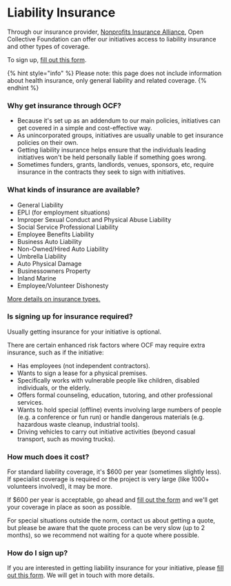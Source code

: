 # Liability Insurance

Through our insurance provider, [Nonprofits Insurance Alliance](https://insurancefornonprofits.org), Open Collective Foundation can offer our initiatives access to liability insurance and other types of coverage.&#x20;

To sign up, [fill out this form](https://forms.gle/PvoEijL4zhxr1gKZ8).

{% hint style="info" %}
Please note: this page does not include information about health insurance, only general liability and related coverage.
{% endhint %}

### Why get insurance through OCF?

* Because it's set up as an addendum to our main policies, initiatives can get covered in a simple and cost-effective way.&#x20;
* As unincorporated groups, initiatives are usually unable to get insurance policies on their own.&#x20;
* Getting liability insurance helps ensure that the individuals leading initiatives won't be held personally liable if something goes wrong.
* Sometimes funders, grants, landlords, venues, sponsors, etc, require insurance in the contracts they seek to sign with initiatives.

### What kinds of insurance are available?

* General Liability
* EPLI (for employment situations)
* Improper Sexual Conduct and Physical Abuse Liability
* Social Service Professional Liability
* Employee Benefits Liability
* Business Auto Liability
* Non-Owned/Hired Auto Liability
* Umbrella Liability
* Auto Physical Damage
* Businessowners Property
* Inland Marine
* Employee/Volunteer Dishonesty

[More details on insurance types.](https://insurancefornonprofits.org/coverages/list-of-coverages/)

### Is signing up for insurance required?

Usually getting insurance for your initiative is optional.&#x20;

There are certain enhanced risk factors where OCF may require extra insurance, such as if the initiative:&#x20;

* Has employees (not independent contractors).
* Wants to sign a lease for a physical premises.
* Specifically works with vulnerable people like children, disabled individuals, or the elderly.&#x20;
* Offers formal counseling, education, tutoring, and other professional services.&#x20;
* Wants to hold special (offline) events involving large numbers of people (e.g. a conference or fun run) or handle dangerous materials (e.g. hazardous waste cleanup, industrial tools).
* Driving vehicles to carry out initiative activities (beyond casual transport, such as moving trucks).

### How much does it cost?

For standard liability coverage, it's $600 per year (sometimes slightly less). If specialist coverage is required or the project is very large (like 1000+ volunteers involved), it may be more.

If $600 per year is acceptable, go ahead and [fill out the form](https://forms.gle/PvoEijL4zhxr1gKZ8) and we'll get your coverage in place as soon as possible.&#x20;

For special situations outside the norm, contact us about getting a quote, but please be aware that the quote process can be very slow (up to 2 months), so we recommend not waiting for a quote where possible.&#x20;

### How do I sign up?

If you are interested in getting liability insurance for your initiative, please [fill out this form](https://forms.gle/PvoEijL4zhxr1gKZ8). We will get in touch with more details.
